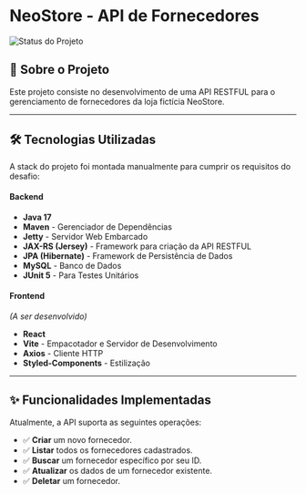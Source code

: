 # NeoStore - API de Fornecedores

![Status do Projeto](https://img.shields.io/badge/status-em%20desenvolvimento-yellow)

## 📄 Sobre o Projeto

Este projeto consiste no desenvolvimento de uma API RESTFUL para o gerenciamento de fornecedores da loja fictícia NeoStore. 

---

## 🛠️ Tecnologias Utilizadas

A stack do projeto foi montada manualmente para cumprir os requisitos do desafio:

#### Backend
* **Java 17**
* **Maven** - Gerenciador de Dependências
* **Jetty** - Servidor Web Embarcado
* **JAX-RS (Jersey)** - Framework para criação da API RESTFUL
* **JPA (Hibernate)** - Framework de Persistência de Dados
* **MySQL** - Banco de Dados
* **JUnit 5** - Para Testes Unitários

#### Frontend
*(A ser desenvolvido)*
* **React**
* **Vite** - Empacotador e Servidor de Desenvolvimento
* **Axios** - Cliente HTTP
* **Styled-Components** - Estilização

---

## ✨ Funcionalidades Implementadas

Atualmente, a API suporta as seguintes operações:

* ✅ **Criar** um novo fornecedor.
* ✅ **Listar** todos os fornecedores cadastrados.
* ✅ **Buscar** um fornecedor específico por seu ID.
* ✅ **Atualizar** os dados de um fornecedor existente.
* ✅ **Deletar** um fornecedor.
